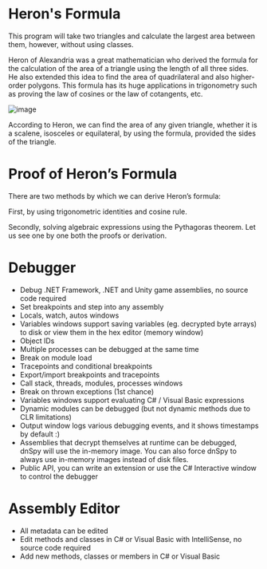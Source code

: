 # Heron's Formula

This program will take two triangles and calculate the largest area between them, however, without using classes.

Heron of Alexandria was a great mathematician who derived the formula for the calculation of the area of a triangle using the length of all three sides. He also extended this idea to find the area of quadrilateral and also higher-order polygons. This formula has its huge applications in trigonometry such as proving the law of cosines or the law of cotangents, etc.

![image](https://github.com/Ice-CreamAT/Heron-s-Formula/assets/73790661/6511f17e-79e9-4446-adec-6bbf1491650c)

According to Heron, we can find the area of any given triangle, whether it is a scalene, isosceles or equilateral, by using the formula, provided the sides of the triangle.

# Proof of Heron’s Formula

There are two methods by which we can derive Heron’s formula:

First, by using trigonometric identities and cosine rule.

Secondly, solving algebraic expressions using the Pythagoras theorem.
Let us see one by one both the proofs or derivation.

# Debugger

- Debug .NET Framework, .NET and Unity game assemblies, no source code required
- Set breakpoints and step into any assembly
- Locals, watch, autos windows
- Variables windows support saving variables (eg. decrypted byte arrays) to disk or view them in the hex editor (memory window)
- Object IDs
- Multiple processes can be debugged at the same time
- Break on module load
- Tracepoints and conditional breakpoints
- Export/import breakpoints and tracepoints
- Call stack, threads, modules, processes windows
- Break on thrown exceptions (1st chance)
- Variables windows support evaluating C# / Visual Basic expressions
- Dynamic modules can be debugged (but not dynamic methods due to CLR limitations)
- Output window logs various debugging events, and it shows timestamps by default :)
- Assemblies that decrypt themselves at runtime can be debugged, dnSpy will use the in-memory image. You can also force dnSpy to always use in-memory images instead of disk files.
- Public API, you can write an extension or use the C# Interactive window to control the debugger

# Assembly Editor

- All metadata can be edited
- Edit methods and classes in C# or Visual Basic with IntelliSense, no source code required
- Add new methods, classes or members in C# or Visual Basic
